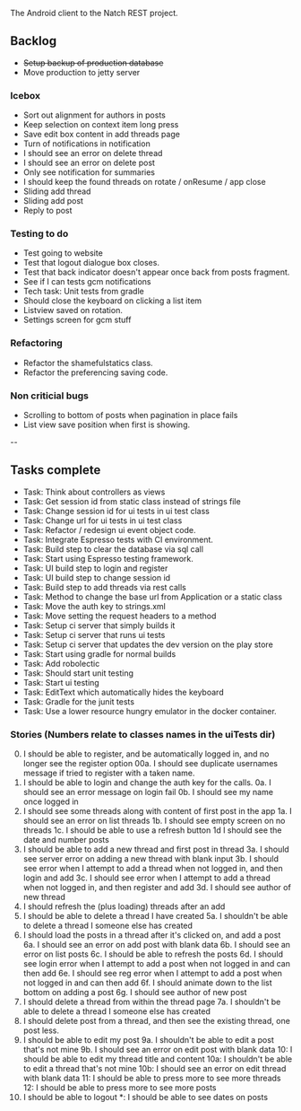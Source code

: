 The Android client to the Natch REST project.

## Backlog  

* ~~Setup backup of production database~~
* Move production to jetty server

### Icebox

* Sort out alignment for authors in posts
* Keep selection on context item long press
* Save edit box content in add threads page
* Turn of notifications in notification
* I should see an error on delete thread 
* I should see an error on delete post 
* Only see notification for summaries
* I should keep the found threads on rotate / onResume / app close
* Sliding add thread 
* Sliding add post
* Reply to post

### Testing to do

* Test going to website
* Test that logout dialogue box closes.
* Test that back indicator doesn't appear once back from posts fragment.
* See if I can tests gcm notifications
* Tech task: Unit tests from gradle
* Should close the keyboard on clicking a list item
* Listview saved on rotation.
* Settings screen for gcm stuff

### Refactoring

* Refactor the shamefulstatics class.
* Refactor the preferencing saving code.

### Non criticial bugs

* Scrolling to bottom of posts when pagination in place fails
* List view save position when first is showing.

--

## Tasks complete

* Task: Think about controllers as views
* Task: Get session id from static class instead of strings file
* Task: Change session id for ui tests in ui test class
* Task: Change url for ui tests in ui test class
* Task: Refactor / redesign ui event object code.
* Task: Integrate Espresso tests with CI environment.
* Task: Build step to clear the database via sql call
* Task: Start using Espresso testing framework.
* Task: UI build step to login and register
* Task: UI build step to change session id
* Task: Build step to add threads via rest calls
* Task: Method to change the base url from Application or a static class
* Task: Move the auth key to strings.xml
* Task: Move setting the request headers to a method
* Task: Setup ci server that simply builds it
* Task: Setup ci server that runs ui tests
* Task: Setup ci server that updates the dev version on the play store
* Task: Start using gradle for normal builds
* Task: Add robolectic
* Task: Should start unit testing
* Task: Start ui testing
* Task: EditText which automatically hides the keyboard
* Task: Gradle for the junit tests
* Task: Use a lower resource hungry emulator in the docker container.

### Stories (Numbers relate to classes names in the uiTests dir)

00.  I should be able to register, and be automatically logged in, and no longer see the register option
00a. I should see duplicate usernames message if tried to register with a taken name.
0.   I should be able to login and change the auth key for the calls.
0a.  I should see an error message on login fail
0b.  I should see my name once logged in
1.   I should see some threads along with content of first post in the app
1a.  I should see an error on list threads 
1b.  I should see empty screen on no threads
1c.  I should be able to use a refresh button
1d   I should see the date and number posts
3.   I should be able to add a new thread and first post in thread
3a.  I should see server error on adding a new thread with blank input
3b.  I should see error when I attempt to add a thread when not logged in, and then login and add
3c.  I should see error when I attempt to add a thread when not logged in, and then register and add
3d.  I should see author of new thread
4.   I should refresh the (plus loading) threads after an add
5.   I should be able to delete a thread I have created 
5a.  I shouldn't be able to delete a thread I someone else has created 
6.   I should load the posts in a thread after it's clicked on, and add a post
6a.  I should see an error on add post with blank data
6b.  I should see an error on list posts
6c.  I should be able to refresh the posts 
6d.  I should see login error when I attempt to add a post when not logged in and can then add
6e.  I should see reg error when I attempt to add a post when not logged in and can then add
6f.  I should animate down to the list bottom on adding a post
6g.  I should see author of new post 
7.   I should delete a thread from within the thread page
7a.  I shouldn't be able to delete a thread I someone else has created 
8.   I should delete post from a thread, and then see the existing thread, one post less.
9.   I should be able to edit my post
9a.  I shouldn't be able to edit a post that's not mine
9b.  I should see an error on edit post with blank data 
10:  I should be able to edit my thread title and content
10a: I shouldn't be able to edit a thread that's not mine
10b: I should see an error on edit thread with blank data
11:  I should be able to press more to see more threads
12:  I should be able to press more to see more posts 
13.  I should be able to logout
*:   I should be able to see dates on posts
